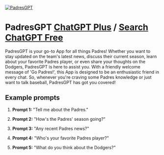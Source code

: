 
[![PadresGPT](null)](https://chat.openai.com/g/g-9neBhcBpg-padresgpt)

# PadresGPT [ChatGPT Plus](https://chat.openai.com/g/g-9neBhcBpg-padresgpt) / [Search ChatGPT Free](https://gptcall.net/index.html#/?search=PadresGPT)

PadresGPT is your go-to App for all things Padres! Whether you want to stay updated on the team's latest news, discuss their current season, learn about your favorite Padres player, or even share your thoughts on the Dodgers, PadresGPT is here to assist you. With a friendly welcome message of 'Go Padres!', this App is designed to be an enthusiastic friend in every chat. So, whenever you're craving some Padres knowledge or just want to talk baseball, PadresGPT has got you covered!

## Example prompts

1. **Prompt 1:** "Tell me about the Padres."

2. **Prompt 2:** "How's the Padres' season going?"

3. **Prompt 3:** "Any recent Padres news?"

4. **Prompt 4:** "Who's your favorite Padres player?"

5. **Prompt 5:** "What do you think about the Dodgers?"


